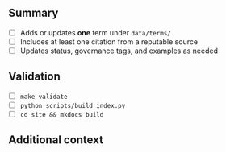 ## Summary

- [ ] Adds or updates **one** term under `data/terms/`
- [ ] Includes at least one citation from a reputable source
- [ ] Updates status, governance tags, and examples as needed

## Validation

- [ ] `make validate`
- [ ] `python scripts/build_index.py`
- [ ] `cd site && mkdocs build`

## Additional context

<!-- Add notes for reviewers, links to discussions, or risk considerations. -->
